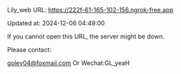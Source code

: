 Lily_web URL: https://222f-61-165-102-156.ngrok-free.app

Updated at: 2024-12-06 04:49:00

If you cannot open this URL, the server might be down.

Please contact: 

goley04@foxmail.com Or Wechat:GL_yeaH